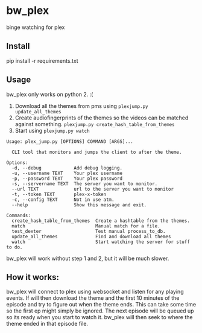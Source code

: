 # bw_plex
binge watching for plex

## Install
pip install -r requirements.txt


## Usage
bw_plex only works on python 2. :(

1. Download all the themes from pms using `plexjump.py update_all_themes`
2. Create audiofingerprints of the themes so the videos can be matched against something. `plexjump.py create_hash_table_from_themes`
3. Start using `plexjump.py watch`

```
Usage: plex_jump.py [OPTIONS] COMMAND [ARGS]...

  CLI tool that monitors and jumps the client to after the theme.

Options:
  -d, --debug            Add debug logging.
  -u, --username TEXT    Your plex username
  -p, --password TEXT    Your plex password
  -s, --servername TEXT  The server you want to monitor.
  --url TEXT             url to the server you want to monitor
  -t, --token TEXT       plex-x-token
  -c, --config TEXT      Not in use atm.
  --help                 Show this message and exit.

Commands:
  create_hash_table_from_themes  Create a hashtable from the themes.
  match                          Manual match for a file.
  test_dexter                    Test manual process_to_db.
  update_all_themes              Find and download all themes
  watch                          Start watching the server for stuff to do.
```

bw_plex will work without step 1 and 2, but it will be much slower.

## How it works:

bw_plex will connect to plex using websocket and listen for any playing events.
If will then download the theme and the first 10 minutes of the episode and try to figure out when the theme ends.
This can take some time so the first ep might simply be ignored. The next episode will be queued up so its ready when you start to watch it.
bw_plex will then seek to where the theme ended in that episode file.



